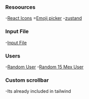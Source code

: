 ### Resoources
-[React Icons](https://react-icons.github.io/react-icons/)
=[Emoji picker](https://www.npmjs.com/package/emoji-picker-react)
-[zustand](https://zustand.docs.pmnd.rs/getting-started/introduction)

### Input File
-[Input File](https://github.com/shadcn-ui/ui/discussions/2137)

### Users
-[Random User](https://randomuser.me/api)
-[Random 15 Mex User](https://randomuser.me/api/?results=15&nat=mx)

### Custom scrollbar
-Its already included in tailwind